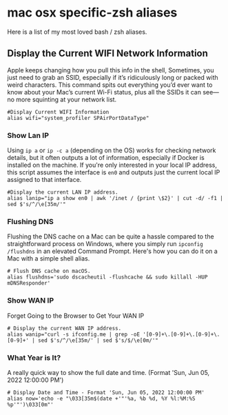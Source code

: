 # mac osx specific-zsh aliases

Here is a list of my most loved bash / zsh aliases.

## Display the Current WIFI Network Information

Apple keeps changing how you pull this info in the shell, Sometimes, you just need to grab an SSID, especially if it’s ridiculously long or packed with weird characters. This command spits out everything you’d ever want to know about your Mac’s current Wi-Fi status, plus all the SSIDs it can see—no more squinting at your network list.

```shell
#Display Current WIFI Information
alias wifi="system_profiler SPAirPortDataType"
```

### Show Lan IP

Using `ip a` or `ip -c a` (depending on the OS) works for checking network details, but it often outputs a lot of information, especially if Docker is installed on the machine. If you're only interested in your local IP address, this script assumes the interface is `en0` and outputs just the current local IP assigned to that interface.

```shell
#Display the current LAN IP address.
alias lanip="ip a show en0 | awk '/inet / {print \$2}' | cut -d/ -f1 | sed $'s/^/\e[35m/'"
```

### Flushing DNS

Flushing the DNS cache on a Mac can be quite a hassle compared to the straightforward process on Windows, where you simply run `ipconfig /flushdns` in an elevated Command Prompt. Here's how you can do it on a Mac with a simple shell alias.

```shell
# Flush DNS cache on macOS.
alias flushdns='sudo dscacheutil -flushcache && sudo killall -HUP mDNSResponder'
```

### Show WAN IP

Forget Going to the Browser to Get Your WAN IP

```shell
# Display the current WAN IP address.
alias wanip="curl -s ifconfig.me | grep -oE '[0-9]+\.[0-9]+\.[0-9]+\.[0-9]+' | sed $'s/^/\e[35m/' | sed $'s/$/\e[0m/'"
```

### What Year is It?

A really quick way to show the full date and time. (Format 'Sun, Jun 05, 2022 12:00:00 PM')

```shell
# Display Date and Time - Format 'Sun, Jun 05, 2022 12:00:00 PM'
alias now='echo -e "\033[35m$(date +'"'%a, %b %d, %Y %l:%M:%S %p'"')\033[0m"'
```
